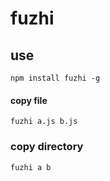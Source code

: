 # fuzhi

## use

```
npm install fuzhi -g
```

#### copy file

```
fuzhi a.js b.js
```

### copy directory

```
fuzhi a b
```
